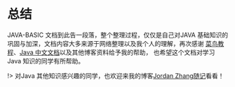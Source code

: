 # 总结

JAVA-BASIC 文档到此告一段落，整个整理过程，仅仅是自己对JAVA 基础知识的巩固与加深，文档内容大多来源于网络整理以及我个人的理解，再次感谢
[菜鸟教程](http://www.runoob.com)、[Java 中文文档](http://tool.oschina.net/apidocs/apidoc?api=jdk-zh)以及其他博客资料给予我的帮助，
也希望这个文档对学习Java 知识的同学有所帮助。

!> 对Java 其他知识感兴趣的同学，也欢迎来我的博客[Jordan Zhang随记](http://www.blackj.site/)看看！
